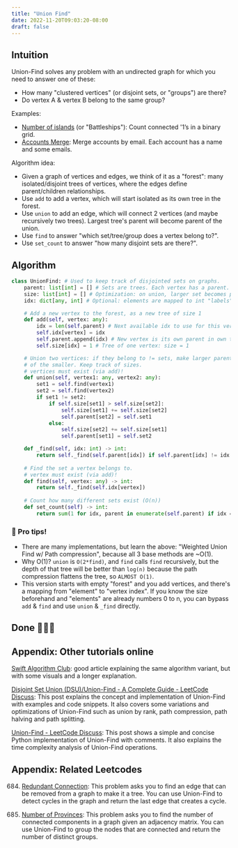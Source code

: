 ```yaml
---
title: "Union Find"
date: 2022-11-20T09:03:20-08:00
draft: false
---
```

## Intuition

Union-Find solves any problem with an undirected graph for which you need to answer one of these:

- How many "clustered vertices" (or disjoint sets, or "groups") are there?
- Do vertex A & vertex B belong to the same group?

Examples:

- [Number of islands](https://leetcode.com/problems/number-of-islands/) (or "Battleships"): Count connected '1’s in a binary grid.
- [Accounts Merge](https://leetcode.com/problems/accounts-merge): Merge accounts by email. Each account has a name and some emails.

Algorithm idea:

- Given a graph of vertices and edges, we think of it as a "forest": many isolated/disjoint trees of vertices, where the edges define parent/children relationships.
- Use `add` to add a vertex, which will start isolated as its own tree in the forest.
- Use `union` to add an edge, which will connect 2 vertices (and maybe recursively two trees). Largest tree's parent will become parent of the union.
- Use `find` to answer "which set/tree/group does a vertex belong to?".
- Use `set_count` to answer "how many disjoint sets are there?".

## Algorithm

```python
class UnionFind: # Used to keep track of disjointed sets on graphs.
    parent: list[int] = [] # Sets are trees. Each vertex has a parent.
    size: list[int] = [] # Optimization: on union, larger set becomes parent.
    idx: dict[any, int] # Optional: elements are mapped to int "labels".

    # Add a new vertex to the forest, as a new tree of size 1
    def add(self, vertex: any):
        idx = len(self.parent) # Next available idx to use for this vertex.
        self.idx[vertex] = idx
        self.parent.append(idx) # New vertex is its own parent in own tree.
        self.size[idx] = 1 # Tree of one vertex: size = 1

    # Union two vertices: if they belong to != sets, make larger parent
    # of the smaller. Keep track of sizes.
    # vertices must exist (via add)!
    def union(self, vertex1: any, vertex2: any):
        set1 = self.find(vertex1)
        set2 = self.find(vertex2)
        if set1 != set2:
            if self.size[set1] > self.size[set2]:
                self.size[set1] += self.size[set2]
                self.parent[set2] = self.set1
            else:
                self.size[set2] += self.size[set1]
                self.parent[set1] = self.set2

    def _find(self, idx: int) -> int:
        return self._find(self.parent[idx]) if self.parent[idx] != idx else idx
    
    # Find the set a vertex belongs to.
    # vertex must exist (via add)!
    def find(self, vertex: any) -> int:
        return self._find(self.idx[vertex])
    
    # Count how many different sets exist (O(n))
    def set_count(self) -> int:
        return sum(1 for idx, parent in enumerate(self.parent) if idx == parent)
```

### 🧠 Pro tips!

- There are many implementations, but learn the above: "Weighted Union Find w/ Path compression", because all 3 base methods are ~O(1).
- Why O(1)? `union` is `O(2*find)`, and `find` calls `find` recursively, but the depth of that tree will be better than `log(n)` because the path compression flattens the tree, so `ALMOST O(1)`.
- This version starts with empty "forest" and you add vertices, and there's a mapping from "element" to "vertex index". If you know the size beforehand and "elements" are already numbers 0 to n, you can bypass `add` & `find` and use `union` & `_find` directly.

## Done 🎉🎉🎉

## Appendix: Other tutorials online

[Swift Algorithm Club](https://aquarchitect.github.io/swift-algorithm-club/Union-Find/): good article explaining the same algorithm variant, but with some visuals and a longer explanation.

[Disjoint Set Union (DSU)/Union-Find - A Complete Guide - LeetCode Discuss](https://leetcode.com/discuss/general-discussion/1072418/Disjoint-Set-Union-(DSU)Union-Find-A-Complete-Guide): This post explains the concept and implementation of Union-Find with examples and code snippets. It also covers some variations and optimizations of Union-Find such as union by rank, path compression, path halving and path splitting.

[Union-Find - LeetCode Discuss](https://leetcode.com/problems/number-of-operations-to-make-network-connected/discuss/477806/python-union-find): This post shows a simple and concise Python implementation of Union-Find with comments. It also explains the time complexity analysis of Union-Find operations.

## Appendix: Related Leetcodes

684. [Redundant Connection](https://leetcode.com/problems/redundant-connection/): This problem asks you to find an edge that can be removed from a graph to make it a tree. You can use Union-Find to detect cycles in the graph and return the last edge that creates a cycle.

685. [Number of Provinces](https://leetcode.com/problems/number-of-provinces/): This problem asks you to find the number of connected components in a graph given an adjacency matrix. You can use Union-Find to group the nodes that are connected and return the number of distinct groups.
